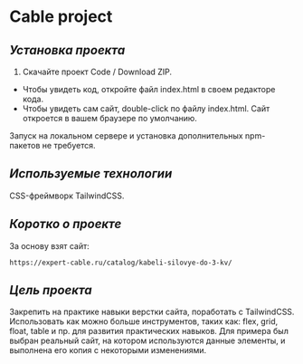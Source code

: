 # Cable project

## _Установка проекта_
1. Скачайте проект Code / Download ZIP.
- Чтобы увидеть код, откройте файл index.html в своем редакторе кода.
- Чтобы увидеть сам сайт, double-click по файлу index.html. Сайт откроется в вашем браузере по умолчанию.

Запуск на локальном сервере и установка дополнительных npm-пакетов не требуется.

## _Используемые технологии_
CSS-фреймворк TailwindCSS.

## _Коротко о проекте_
За основу взят сайт:
```
https://expert-cable.ru/catalog/kabeli-silovye-do-3-kv/
```

## _Цель проекта_
Закрепить на практике навыки верстки сайта, поработать с TailwindCSS. Использовать как можно больше инструментов, таких как: flex, grid, float, table и пр. для развития практических навыков. Для примера был выбран реальный сайт, на котором используются данные элементы, и выполнена его копия с некоторыми изменениями.